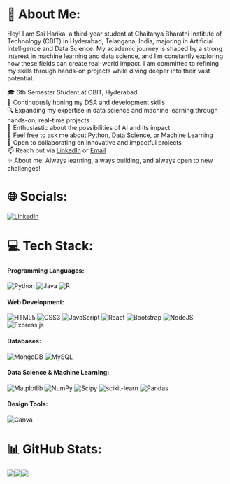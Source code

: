 # 💫 About Me:
Hey! I am Sai Harika, a third-year student at Chaitanya Bharathi Institute of Technology (CBIT) in Hyderabad, Telangana, India, majoring in Artificial Intelligence and Data Science. My academic journey is shaped by a strong interest in machine learning and data science, and I’m constantly exploring how these fields can create real-world impact. I am committed to refining my skills through hands-on projects while diving deeper into their vast potential.


🎓 6th Semester Student at CBIT, Hyderabad  <br>🌱 Continuously honing my DSA and development skills  <br>🔍 Expanding my expertise in data science and machine learning through hands-on, real-time projects  <br>🤖 Enthusiastic about the possibilities of AI and its impact  <br>💬 Feel free to ask me about Python, Data Science, or Machine Learning  <br>👯 Open to collaborating on innovative and impactful projects  <br>📫 Reach out via [LinkedIn](https://www.linkedin.com/in/sai-harika-usikarla-6303452b0/) or [Email](mailto:saiharika2005@gmail.com) <br>✨ About me: Always learning, always building, and always open to new challenges!  


# 🌐 Socials:
[![LinkedIn](https://img.shields.io/badge/LinkedIn-%230077B5.svg?logo=linkedin&logoColor=white)](https://www.linkedin.com/in/sai-harika-usikarla-6303452b0/) 

# 💻 Tech Stack:

#### **Programming Languages:**
![Python](https://img.shields.io/badge/python-3670A0?style=flat&logo=python&logoColor=ffdd54) ![Java](https://img.shields.io/badge/java-%23ED8B00.svg?style=flat&logo=openjdk&logoColor=white) ![R](https://img.shields.io/badge/r-%23276DC3.svg?style=flat&logo=r&logoColor=white)  

#### **Web Development:**
![HTML5](https://img.shields.io/badge/html5-%23E34F26.svg?style=flat&logo=html5&logoColor=white) ![CSS3](https://img.shields.io/badge/css3-%231572B6.svg?style=flat&logo=css3&logoColor=white) ![JavaScript](https://img.shields.io/badge/javascript-%23323330.svg?style=flat&logo=javascript&logoColor=%23F7DF1E)
![React](https://img.shields.io/badge/react-%2320232a.svg?style=flat&logo=react&logoColor=%2361DAFB) ![Bootstrap](https://img.shields.io/badge/bootstrap-%238511FA.svg?style=flat&logo=bootstrap&logoColor=white) ![NodeJS](https://img.shields.io/badge/node.js-6DA55F?style=flat&logo=node.js&logoColor=white) ![Express.js](https://img.shields.io/badge/express.js-%23404d59.svg?style=flat&logo=express&logoColor=%2361DAFB)  

#### **Databases:**
![MongoDB](https://img.shields.io/badge/MongoDB-%234ea94b.svg?style=flat&logo=mongodb&logoColor=white) ![MySQL](https://img.shields.io/badge/mysql-4479A1.svg?style=flat&logo=mysql&logoColor=white)  

#### **Data Science & Machine Learning:**
![Matplotlib](https://img.shields.io/badge/Matplotlib-%23ffffff.svg?style=flat&logo=Matplotlib&logoColor=black) ![NumPy](https://img.shields.io/badge/numpy-%23013243.svg?style=flat&logo=numpy&logoColor=white) ![Scipy](https://img.shields.io/badge/SciPy-%230C55A5.svg?style=flat&logo=scipy&logoColor=%white) ![scikit-learn](https://img.shields.io/badge/scikit--learn-%23F7931E.svg?style=flat&logo=scikit-learn&logoColor=white) ![Pandas](https://img.shields.io/badge/pandas-%23150458.svg?style=flat&logo=pandas&logoColor=white)

#### **Design Tools:**
![Canva](https://img.shields.io/badge/Canva-%2300C4CC.svg?style=flat&logo=Canva&logoColor=white)

# 📊 GitHub Stats:
![](https://github-readme-stats.vercel.app/api?username=SaiHarika16&theme=dark&hide_border=false&include_all_commits=true&count_private=true)![](https://github-readme-streak-stats.herokuapp.com/?user=SaiHarika16&theme=dark&hide_border=false)![](https://github-readme-stats.vercel.app/api/top-langs/?username=SaiHarika16&theme=dark&hide_border=false&include_all_commits=true&count_private=true&layout=compact)

<!-- Proudly created with GPRM ( https://gprm.itsvg.in ) -->

